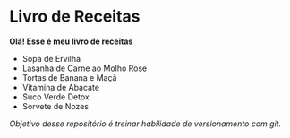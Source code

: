 # Livro de Receitas

**Olá! Esse é meu livro de receitas**

- Sopa de Ervilha
- Lasanha de Carne ao Molho Rose
- Tortas de Banana e Maçã
- Vitamina de Abacate
- Suco Verde Detox
- Sorvete de Nozes



_Objetivo desse repositório é treinar habilidade de versionamento com git._
